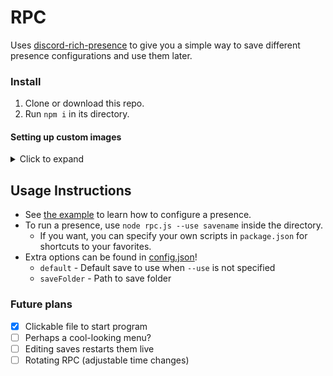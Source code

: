 # RPC
Uses [discord-rich-presence](https://github.com/devsnek/discord-rich-presence) to give you a simple way to save different presence configurations and use them later.

### Install
1. Clone or download this repo.
1. Run `npm i` in its directory.

#### Setting up custom images
<details>
  <summary>Click to expand</summary>

  1. Go to the [developers page](https://discordapp.com/developers/applications/me) and create an application.
  1. Scroll down to where it says in big bold letters "Rich Presence", and enable it.
  1. Upload your images. Their names will be what to specify in the config as "largeImageName" and "smallImageName". Remember to save it!
  1. Scroll up and grab its client ID. This is what you put as the first option in your saves.
</details>

## Usage Instructions

- See [the example](./saves/example.js) to learn how to configure a presence.
- To run a presence, use `node rpc.js --use savename` inside the directory.
  - If you want, you can specify your own scripts in `package.json` for shortcuts to your favorites.
- Extra options can be found in [config.json](./config.json)!
  - `default` - Default save to use when `--use` is not specified
  - `saveFolder` - Path to save folder

### Future plans
- [x] Clickable file to start program
- [ ] Perhaps a cool-looking menu?
- [ ] Editing saves restarts them live
- [ ] Rotating RPC (adjustable time changes)
